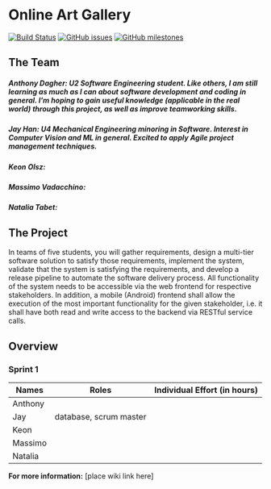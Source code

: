 # Online Art Gallery 
[![Build Status](https://travis-ci.com/McGill-ECSE321-Fall2020/project-group-07.svg?token=vJf8oFjyu6KgrpLfTQtr&branch=master)](https://travis-ci.com/McGill-ECSE321-Fall2020/project-group-07)
[![GitHub issues](https://img.shields.io/badge/issues-11-red)](https://github.com/McGill-ECSE321-Fall2020/project-group-07/issues)
[![GitHub milestones](https://img.shields.io/badge/milestones-0-green)](https://github.com/McGill-ECSE321-Fall2020/project-group-07/milestones)
## The Team

##### Anthony Dagher: U2 Software Engineering student. Like others, I am still learning as much as I can about software development and coding in general. I'm hoping to gain useful knowledge (applicable in the real world) through this project, as well as improve teamworking skills.

##### Jay Han:  U4 Mechanical Engineering minoring in Software. Interest in Computer Vision and ML in general. Excited to apply Agile project management techniques.

##### Keon Olsz: 

##### Massimo Vadacchino:

##### Natalia Tabet:

## The Project

In teams of five students, you will gather requirements, design a multi-tier software solution to satisfy those
requirements, implement the system, validate that the system is satisfying the requirements, and develop a release
pipeline to automate the software delivery process. All functionality of the system needs
to be accessible via the web frontend for respective stakeholders. In addition, a mobile (Android) frontend shall
allow the execution of the most important functionality for the given stakeholder, i.e. it shall have both read and
write access to the backend via RESTful service calls.

## Overview 

### Sprint 1
| Names         | Roles         | Individual Effort (in hours)  |
| ------------- |:-------------:| -----------------------------:|
| Anthony       |               |                               |
| Jay           | database, scrum master              |                               |
| Keon          |               |                               |
| Massimo       |               |                               |
| Natalia       |               |                               |

__For more information:__ [place wiki link here]

